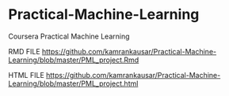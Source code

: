 # Practical-Machine-Learning
Coursera Practical Machine Learning

RMD FILE https://github.com/kamrankausar/Practical-Machine-Learning/blob/master/PML_project.Rmd


HTML FILE https://github.com/kamrankausar/Practical-Machine-Learning/blob/master/PML_project.html
